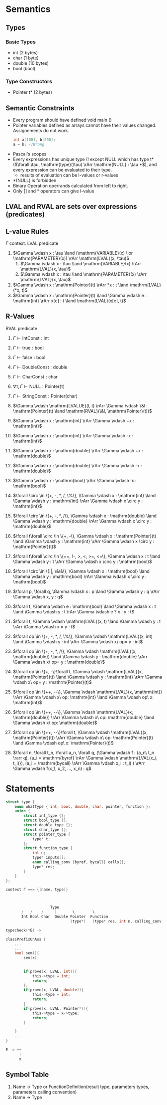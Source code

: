 # Semantics

## Types
### Basic Types
- int (2 bytes)
- char (1 byte)
- double (10 bytes)
- bool (bool)
### Type Constructors
- Pointer t* (2 bytes)

## Semantic Constraints
- Every program should have defined void main ()
- Pointer variables defined as arrays cannot have their values changed. Assignements do not work.
  ```c
  int a[100], b[200];
  a = b; //Wrong
  ```
- Pascal's scopes
- Every expressions has unique type (! except NULL which has type t* ($\forall \tau, \mathrm{type}(\tau) \rArr \mathrm{NULL} : \tau *$), and every expression can be evaluated to their type.
  - results of evaluation can be l-values or r-values
- *(NULL) is forbidden
- Binary Operation operrands calculated from left to right.
- Only [] and * operators can give l-value


## LVAL and RVAL are sets over expressions (predicates)

## L-value Rules
$\Gamma$ context. $\mathrm{LVAL}$ predicate

1. $\Gamma \vdash x : \tau \land (\mathrm{VARIABLE}(x) \lor \mathrm{PARAMETER}(x)) \rArr \mathrm{LVAL}(x, \tau)$
   1. $\Gamma \vdash x : \tau \land \mathrm{VARIABLE}(x) \rArr \mathrm{LVAL}(x, \tau)$
   2. $\Gamma \vdash x : \tau \land \mathrm{PARAMETER}(x) \rArr \mathrm{LVAL}(x, \tau)$
2. $\Gamma \vdash x : \mathrm{Pointer}(t) \rArr *x : t \land \mathrm{LVAL}(*x, t)$
3. $\Gamma \vdash x : \mathrm{Pointer}(t) \land \Gamma \vdash e : \mathrm{int} \rArr x[e] : t \land \mathrm{LVAL}(x[e], t)$

## R-Values
$\mathrm{RVAL}$ predicate
1. $\Gamma \vdash \mathrm{IntConst} : \mathrm{int}$
2. $\Gamma \vdash \mathrm{true} : \mathrm{bool}$
3. $\Gamma \vdash \mathrm{false} : \mathrm{bool}$
2. $\Gamma \vdash \mathrm{DoubleConst} : \mathrm{double}$
2. $\Gamma \vdash \mathrm{CharConst} : \mathrm{char}$
3. $\forall \tau, \Gamma \vdash \mathrm{NULL} : \mathrm{Pointer}(\tau)$
2. $\Gamma \vdash \mathrm{StringConst} : \mathrm{Pointer}(\mathrm{char})$

1. $\Gamma \vdash \mathrm{LVALUE}(l, t) \rArr \Gamma \vdash \&l : \mathrm{Pointer}(t) \land \mathrm{RVAL}(\&l, \mathrm{Pointer}(t))$
2. $\Gamma \vdash x : \mathrm{int} \rArr \Gamma \vdash +x : \mathrm{int}$
3. $\Gamma \vdash x : \mathrm{int} \rArr \Gamma \vdash -x : \mathrm{int}$
4. $\Gamma \vdash x : \mathrm{double} \rArr \Gamma \vdash +x : \mathrm{double}$
5. $\Gamma \vdash x : \mathrm{double} \rArr \Gamma \vdash -x : \mathrm{double}$
6. $\Gamma \vdash x : \mathrm{bool} \rArr \Gamma \vdash !x : \mathrm{bool}$
7. $\forall \circ \in \{+, -, *, /, \%\}, \Gamma \vdash x : \mathrm{int} \land \Gamma \vdash y : \mathrm{int} \rArr \Gamma \vdash x \circ y : \mathrm{int}$
8. $\forall \circ \in \{+, -, *, /\}, \Gamma \vdash x : \mathrm{double} \land \Gamma \vdash y : \mathrm{double} \rArr \Gamma \vdash x \circ y : \mathrm{double}$
9. $\forall t\forall \circ \in \{+, -\}, \Gamma \vdash x : \mathrm{Pointer}(t) \land \Gamma \vdash y : \mathrm{int} \rArr \Gamma \vdash x \circ y : \mathrm{Pointer}(t)$
10. $\forall t\forall \circ \in \{==, !-, >, <, >=, <=\}, \Gamma \vdash x : t \land \Gamma \vdash y : t \rArr \Gamma \vdash x \circ y : \mathrm{bool}$
11. $\forall \circ \in \{||, \&\&\}, \Gamma \vdash x : \mathrm{bool} \land \Gamma \vdash y : \mathrm{bool} \rArr \Gamma \vdash x \circ y : \mathrm{bool}$
12. $\forall p, \forall q, \Gamma \vdash x : p \land \Gamma \vdash y : q \rArr \Gamma \vdash x, y : q$
13. $\forall t, \Gamma \vdash e : \mathrm{bool} \land \Gamma \vdash x : t \land \Gamma \vdash y : t \rArr \Gamma \vdash e ? x :  y : t$
14. $\forall t, \Gamma \vdash \mathrm{LVAL}(x, t) \land \Gamma \vdash y : t \rArr \Gamma \vdash x = y : t$
15. $\forall op \in \{+, -, *, /, \%\}, \Gamma \vdash \mathrm{LVAL}(x, int) \land \Gamma \vdash y : int \rArr \Gamma \vdash x\ op= y : int$
16. $\forall op \in \{+, -, *, /\}, \Gamma \vdash \mathrm{LVAL}(x, \mathrm{double}) \land \Gamma \vdash y : \mathrm{double} \rArr \Gamma \vdash x\ op= y : \mathrm{double}$
17. $\forall op \in \{+, -\}\forall t, \Gamma \vdash \mathrm{LVAL}(x, \mathrm{Pointer}(t)) \land \Gamma \vdash y : \mathrm{int} \rArr \Gamma \vdash x\ op= y : \mathrm{Pointer}(t)$
18. $\forall op \in \{++, --\}, \Gamma \vdash \mathrm{LVAL}(x, \mathrm{int}) \rArr \Gamma \vdash x\ op: \mathrm{int} \land \Gamma \vdash op\ x: \mathrm{int}$
19. $\forall op \in \{++, --\}, \Gamma \vdash \mathrm{LVAL}(x, \mathrm{double}) \rArr \Gamma \vdash x\ op: \mathrm{double} \land \Gamma \vdash x\ op: \mathrm{double}$
20. $\forall op \in \{++, --\}\forall t, \Gamma \vdash \mathrm{LVAL}(x, \mathrm{Pointer}(t)) \rArr \Gamma \vdash x\ op: \mathrm{Pointer}(t) \land \Gamma \vdash op\ x: \mathrm{Pointer}(t)$
21. $\forall n, \forall t_n, \forall a_n, \forall q, (\Gamma \vdash f : (a_n\ t_n \rarr q), (a_i = \mathrm{byref} \rArr \Gamma \vdash \mathrm{LVAL(x_i, t_i)}), (a_i = \mathrm{bycall} \rArr \Gamma \vdash x_i : t_i) ) \rArr \Gamma \vdash f(x_1, x_2, ..., x_n) : q$

# Statements

<!-- # $\Gamma \vdash x_1 :t, x_2 : t , (f : (t, t) \rArr q) \rArr f(x_1, x_2) : q$
$t^n, q, a_i \in \{\mathrm{bycall}, \mathrm{byref}\} \rArr (a_1\ t_1,a_2\ t_2, ...,a_n\ t_n) \rArr q$

$constr(n, \{n\ elems\}, \{n\ elems\}, q) \rArr (a_1\ t_1, a_2\ t_2, ..., a_n\ t_n) \rArr q$ -->
```C
struct type {
	enum whatType { int, bool, double, char, pointer, function };
	union {
		struct int_type {};
		struct bool_type {};
		struct double_type {};
		struct char_type {};
		struct pointer_type {
			type* t;
		};
		struct function_type {
			int n;
			type* inputs[];
			enum calling_conv {byref, bycall} calls[];
			type* res;
		}
	}
};

context Γ === {(name, type)}



					Type
	   /   /    /     |       \        \
	   Int Bool Char  Double Pointer  Function
	   						 (type*)   (type* res, int n, calling_conv [], type* inputs[])

typecheck(*E) -> 

classPrefixUnAss {
	...
	...
	bool sem(){
		sem(x);

		
		if(prove(x, LVAL, int)){
			this->type = int;
			return;
		};
		if(prove(x, LVAL, double)){
			this->type = int;
			return;
		}
		if(prove(x, LVAL, Pointer*)){
			this->type = x->type;
			return;
		}

	}
	...
}

E -> ++
      |
      x

```

## Symbol Table
1. Name -> Type or FunctionDefinition(result type, parameters types, parameters calling convention)
2. Name -> Type

<!-- ```C
//catholic program (i, i) 
x > 100 αν θα τερματισει 0 < x < 100 αν δεν τερματισει.
int a[100];
a[1] > a[x]; // if 0 < x < 99
``` -->